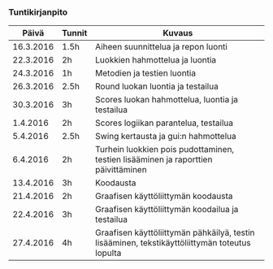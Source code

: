 ### Tuntikirjanpito
Päivä | Tunnit | Kuvaus
--------------- | ----- | ------
16.3.2016 | 1.5h | Aiheen suunnittelua ja repon luonti
22.3.2016 | 2h | Luokkien hahmottelua ja luontia
24.3.2016 | 1h | Metodien ja testien luontia
26.3.2016 | 2.5h | Round luokan luontia ja testailua
30.3.2016 | 3h | Scores luokan hahmottelua, luontia ja testailua
1.4.2016 | 2h | Scores logiikan parantelua, testailua
5.4.2016 | 2.5h | Swing kertausta ja gui:n hahmottelua
6.4.2016 | 2h | Turhein luokkien pois pudottaminen, testien lisääminen ja raporttien päivittäminen
13.4.2016 | 3h | Koodausta
21.4.2016 | 2h | Graafisen käyttöliittymän koodausta
22.4.2016 | 3h | Graafisen käyttöliittymän koodailua ja testailua
27.4.2016 | 4h | Graafisen käyttöliittymän pähkäilyä, testin lisääminen, tekstikäyttöliittymän toteutus lopulta

